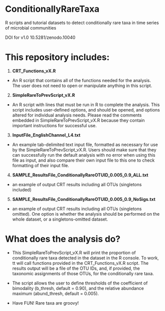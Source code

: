 ConditionallyRareTaxa
=====================

R scripts and tutorial datasets to detect conditionally rare taxa in time series of microbial communities

 DOI for v1.0
 10.5281/zenodo.10040
 
#####
# This repository includes:
1.  <b>CRT_Functions_vX.R</b>   
   * An R script that contains all of the functions needed for the analysis.  The user does not need to open or manipulate anything in this script.
2.  <b>SimpleRareToPrevScript_vX.R</b>   
   * An R script with lines that must be run in R to complete the analysis.  This script includes user-defined options, and should be opened,  and options altered for individual analysis needs.  Please read the comments embedded in SimpleRareToPrevScript_vX.R because they contain important instructions for successful use.
3.  <b>InputFile_EnglishChannel_L4.txt</b>    
   * An example tab-delimited text input file, formatted as necessary for use by the SimpleRareToPrevScript_vX.R.  Users should make sure that they can successfully run the default analysis with no error when using this file as input, and also compare their own input file to this one to check formatting of their input file.
4.  <b>SAMPLE_ResultsFile_ConditionallyRareOTUID_0.005_0.9_ALL.txt</b>   
   * an example of output CRT results including all OTUs (singletons included)
5.  <b>SAMPLE_ResultsFile_ConditionallyRareOTUID_0.005_0.9_NoSigs.txt</b>   
   * an example of output CRT results including all OTUs (singletons omitted).  One option is whether the analysis should be performed on the whole dataset, or a singletons-omitted dataset. 

# What does the analysis do?
* This SimpleRareToPrevScript_vX.R will print the proportion of conditionally rare taxa detected in the dataset in the R console. To work, tt will call functions provided in the CRT_Functions_vX.R script. The results output will be a file of the OTU IDs, and, if provided, the taxonomic assignments of those OTUs, for the conditionally rare taxa.

* The script allows the user to define thresholds of the coefficient of bimodality (b_thresh, default = 0.90), and the relative abundance maximum (abund_thresh, default = 0.005). 

* Have FUN!  Rare taxa are groovy!
